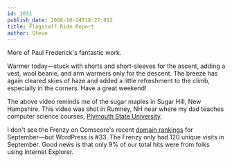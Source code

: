 ```yaml
---
id: 1031
publish_date: 2008-10-24T18:27:01Z
title: Flagstaff Ride Report
author: Steve
---
```

  
More of Paul Frederick's fantastic work.

Warmer today—stuck with shorts and short-sleeves for the ascent, adding a vest, wool beanie, and arm warmers only for the descent. The breeze has again cleared skies of haze and added a little refreshment to the climb, especially in the corners. Have a great weekend!

The above video reminds me of the sugar maples in Sugar Hill, New Hampshire. This video was shot in Rumney, NH near where my dad teaches computer science courses, [Plymouth State University](http://www.plymouth.edu/).

I don't see the Frenzy on Comscore's recent [domain rankings](http://www.flagstafffrenzy.org/wp-content/uploads/2008/10/web-ranks.jpg) for September—but WordPress is #33. The Frenzy only had 120 unique visits in September. Good news is that only 9% of our total hits were from folks using Internet Explorer.